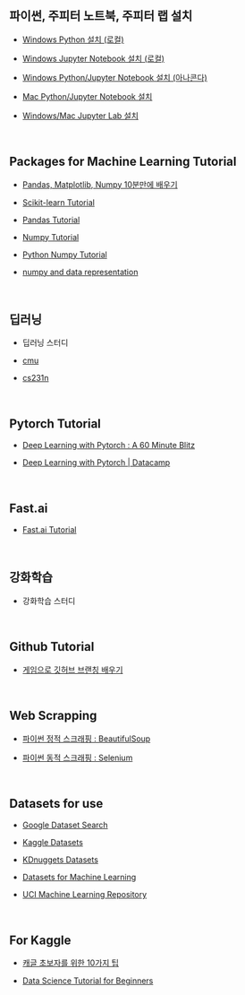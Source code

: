 ## 파이썬, 주피터 노트북, 주피터 랩 설치


- [Windows Python 설치 (로컬)](https://medium.com/@psychet_learn/python-%EA%B8%B0%EC%B4%88-2%EC%9E%A5-python-%EC%84%A4%EC%B9%98-%EB%B0%8F-%ED%99%98%EA%B2%BD%EC%84%A4%EC%A0%95-windows-ver-b030d96bcbd0)  

- [Windows Jupyter Notebook 설치 (로컬)](https://brunch.co.kr/@mapthecity/16)  

- [Windows Python/Jupyter Notebook 설치 (아나콘다)](https://tensorflow.blog/%EC%9C%88%EB%8F%84%EC%9A%B0%EC%A6%88%EC%97%90-%EC%95%84%EB%82%98%EC%BD%98%EB%8B%A4-%ED%85%90%EC%84%9C%ED%94%8C%EB%A1%9C%EC%9A%B0-%EC%84%A4%EC%B9%98%ED%95%98%EA%B8%B0/)

- [Mac Python/Jupyter Notebook 설치](https://www.appsmint.com/2016/10/jupyteripython-notebook.html)  

- [Windows/Mac Jupyter Lab 설치](https://jupyterlab.readthedocs.io/en/stable/getting_started/installation.html)

​    

## Packages for Machine Learning Tutorial

- [Pandas, Matplotlib, Numpy 10분만에 배우기](https://ourcstory.tistory.com/145)  

- [Scikit-learn Tutorial](https://scikit-learn.org/stable/tutorial/index.html)  

- [Pandas Tutorial](https://pandas.pydata.org/pandas-docs/stable/getting_started/tutorials.html)  

- [Numpy Tutorial](https://docs.scipy.org/doc/numpy/user/quickstart.html) 

- [Python Numpy Tutorial](http://cs231n.github.io/python-numpy-tutorial/)

- [numpy and data representation](https://jalammar.github.io/visual-numpy/?fbclid=IwAR0PVaMtNfqntIkH3VmNWzuUBQjLI8rAHf3Dea1XqvZT78vdSUz3nxncQQk)

​     
## 딥러닝

- 딥러닝 스터디

- [cmu](https://www.youtube.com/channel/UC8hYZGEkI2dDO8scT8C5UQA)

- [cs231n](https://www.youtube.com/playlist?list=PL3FW7Lu3i5JvHM8ljYj-zLfQRF3EO8sYv)

​ 
## Pytorch Tutorial

- [Deep Learning with Pytorch : A 60 Minute Blitz](https://pytorch.org/tutorials/beginner/deep_learning_60min_blitz.html)

- [Deep Learning with Pytorch | Datacamp](https://www.datacamp.com/courses/deep-learning-with-pytorch)

​     

## Fast.ai

- [Fast.ai Tutorial](https://docs.fast.ai/tutorials.html)

​     

## 강화학습

- 강화학습 스터디

​     

## Github Tutorial

- [게임으로 깃허브 브랜칭 배우기](https://learngitbranching.js.org/)

​     

## Web Scrapping 

- [파이썬 정적 스크래핑 : BeautifulSoup](https://beomi.github.io/2017/01/20/HowToMakeWebCrawler/)  

- [파이썬 동적 스크래핑 : Selenium](https://beomi.github.io/2017/02/27/HowToMakeWebCrawler-With-Selenium/)

​     

## Datasets for use

- [Google Dataset Search](https://toolbox.google.com/datasetsearch?fbclid=IwAR3QnkmmXsVY8zoGlz3t4HzmxcVSliDIruPSud7EnZoz7eUqGzrgXBeLNzc) 

- [Kaggle Datasets](https://www.kaggle.com/datasets)  

- [KDnuggets Datasets](https://www.kdnuggets.com/datasets/index.html)  

- [Datasets for Machine Learning](https://www.datasetlist.com/?fbclid=IwAR3Pc48OZU3eMRs-W8ai5lZkUnLHJlrUNrD2-RNltR_u8p5jjtit2gtQY0s)

- [UCI Machine Learning Repository](https://archive.ics.uci.edu/ml/index.php)

​     

## For Kaggle

- [캐글 초보자를 위한 10가지 팁](https://subinium.github.io/kaggle-tips/?fbclid=IwAR1pXxLM_7ztEwEndSXAXJVLn-aMFdfqL_Ru2zxnw1djfdrPMKLrrnG3A9c)  

- [Data Science Tutorial for Beginners](https://www.kaggle.com/kanncaa1/data-sciencetutorial-for-beginners?fbclid=IwAR0t1nPPQNWbrfIPDYtU3In3Q4AhU29M1bfpOeOvP4lXQD1liIR_Px04dZg)

​     

